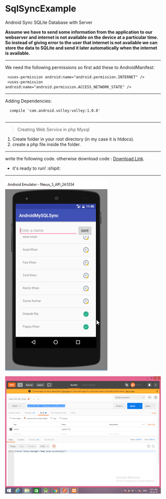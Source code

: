 # SqlSyncExample
Android Sync SQLite Database with Server


**Assume we have to send some information from the application to our webserver and internet is not available on the device at a particular time. So instead of giving error to the user that internet is not available we can store the data to SQLite and send it later automatically when the internet is available.**

---

We need the following permissions so first add these to AndroidManifest:
```
 <uses-permission android:name="android.permission.INTERNET" />
 <uses-permission android:name="android.permission.ACCESS_NETWORK_STATE" />

```
---

Adding Dependencies:
```
  compile 'com.android.volley:volley:1.0.0'
  
```
---

> Creating Web Service in php Mysql
1. Create folder in your root directory (in my case it is htdocs).
2. create a php file inside the folder.

---

write the following code. otherwise download code : [Download Link](https://github.com/jayeshpansheriya/SqlSyncExample/tree/master/SqliteSync).



- it's ready to run! :shipit:

---

![Android Sync SQLite Database with Server](https://raw.githubusercontent.com/jayeshpansheriya/SqlSyncExample/master/android-sync-sqlite-database-with-mysql.png)


![Postman ScreenShort](https://raw.githubusercontent.com/jayeshpansheriya/SqlSyncExample/master/postman%20shot.PNG)
